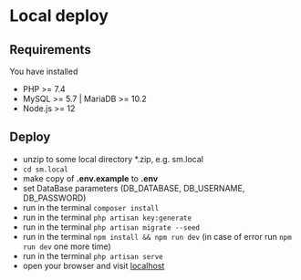 # Local deploy

## Requirements
You have installed
* PHP >= 7.4
* MySQL >= 5.7 | MariaDB >= 10.2
* Node.js >= 12

## Deploy
* unzip to some local directory *.zip, e.g. sm.local
* `cd sm.local`
* make copy of **.env.example** to **.env**
* set DataBase parameters (DB_DATABASE, DB_USERNAME, DB_PASSWORD)
* run in the terminal `composer install`
* run in the terminal `php artisan key:generate`
* run in the terminal `php artisan migrate --seed`
* run in the terminal `npm install && npm run dev` (in case of error run `npm run dev` one more time)
* run in the terminal `php artisan serve`
* open your browser and visit [localhost](http://localhost)
